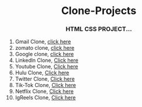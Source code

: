 
 

<div align="center">
  <h1>Clone-Projects </h1>
  <H3>HTML CSS PROJECT...</H3>
 </div>
  

1) Gmail Clone, [click here](https://coruscating-torte-e62f30.netlify.app/)
2) zomato clone, [click here](https://beautiful-kataifi-87e921.netlify.app/)
3) Google clone, [click here](https://famous-gingersnap-eeb169.netlify.app)
4) Linkedln Clone, [Click here](https://glittering-cendol-b19092.netlify.app)
5) Youtube Clone, [Click here](https://playful-dieffenbachia-db3392.netlify.app)
6) Hulu Clone, [Click here](https://tinyede.netlify.app)
7) Twitter Clone, [Click here](https://peaceful-shortbread-4ed00b.netlify.app/)
8) Tik-Tok Clone, [Click here](https://profound-haupia-f5a704.netlify.app)
9) Netflix Clone,  [Click here](https://sparkling-pudding-7f5986.netlify.app/)
10) IgReels Clone, [Click here](https://voluble-puffpuff-d7c188.netlify.app/)
